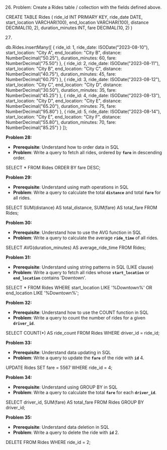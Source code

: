 26) Problem: Create a Rides table / collection with the fields defined above.


CREATE TABLE Rides (
    ride_id INT PRIMARY KEY,
    ride_date DATE,
    start_location VARCHAR(100),
    end_location VARCHAR(100),
    distance DECIMAL(10, 2),
    duration_minutes INT,
    fare DECIMAL(10, 2)
) 


27)

db.Rides.insertMany([
    {
        ride_id: 1,
        ride_date: ISODate("2023-08-10"),
        start_location: "City A",
        end_location: "City B",
        distance: NumberDecimal("50.25"),
        duration_minutes: 60,
        fare: NumberDecimal("75.50")
    },
    {
        ride_id: 2,
        ride_date: ISODate("2023-08-11"),
        start_location: "City B",
        end_location: "City C",
        distance: NumberDecimal("40.75"),
        duration_minutes: 45,
        fare: NumberDecimal("60.75")
    },
    {
        ride_id: 3,
        ride_date: ISODate("2023-08-12"),
        start_location: "City C",
        end_location: "City D",
        distance: NumberDecimal("30.50"),
        duration_minutes: 35,
        fare: NumberDecimal("45.25")
    },
    {
        ride_id: 4,
        ride_date: ISODate("2023-08-13"),
        start_location: "City D",
        end_location: "City E",
        distance: NumberDecimal("65.20"),
        duration_minutes: 75,
        fare: NumberDecimal("95.80")
    },
    {
        ride_id: 5,
        ride_date: ISODate("2023-08-14"),
        start_location: "City E",
        end_location: "City F",
        distance: NumberDecimal("55.80"),
        duration_minutes: 70,
        fare: NumberDecimal("85.25")
    }
]);


**Problem 28:**

- **Prerequisite**: Understand how to order data in SQL 
- **Problem**: Write a query to fetch all rides, ordered by **`fare`** in descending order.


SELECT * FROM Rides ORDER BY fare DESC;

**Problem 29:**

- **Prerequisite**: Understand using math operations in SQL 
- **Problem**: Write a query to calculate the total **`distance`** and total **`fare`** for all rides.


SELECT SUM(distance) AS total_distance, SUM(fare) AS  total_fare FROM Rides;



**Problem 30:**

- **Prerequisite**: Understand how to use the AVG function in SQL 
- **Problem**: Write a query to calculate the average **`ride_time`** of all rides.


SELECT AVG(duration_minutes) AS average_ride_time FROM Rides;


**Problem 31:**

- **Prerequisite**: Understand using string patterns in SQL (LIKE clause) 
- **Problem**: Write a query to fetch all rides whose **`start_location`** or **`end_location`** contains 'Downtown'.

SELECT * FROM Rides WHERE start_location LIKE '%Downtown%' OR end_location LIKE '%Downtown%';


**Problem 32:**

- **Prerequisite**: Understand how to use the COUNT function in SQL
- **Problem**: Write a query to count the number of rides for a given **`driver_id`**.


SELECT COUNT(*) AS ride_count FROM Rides WHERE driver_id = ride_id;


**Problem 33:**

- **Prerequisite**: Understand data updating in SQL
- **Problem**: Write a query to update the **`fare`** of the ride with **`id`** 4.

UPDATE Rides SET fare = 5567 WHERE ride_id = 4;


**Problem 34:**

- **Prerequisite**: Understand using GROUP BY in SQL 
- **Problem**: Write a query to calculate the total **`fare`** for each **`driver_id`**.

SELECT driver_id, SUM(fare) AS total_fare FROM Rides GROUP BY driver_id;

**Problem 35:**

- **Prerequisite**: Understand data deletion in SQL 
- **Problem**: Write a query to delete the ride with **`id`** 2.

DELETE FROM Rides WHERE ride_id = 2;







